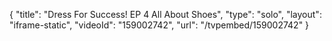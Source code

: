 {
    "title": "Dress For Success! EP 4 All About Shoes",
    "type": "solo",
    "layout": "iframe-static",
    "videoId": "159002742",
    "url": "\/tvpembed\/159002742"
}
